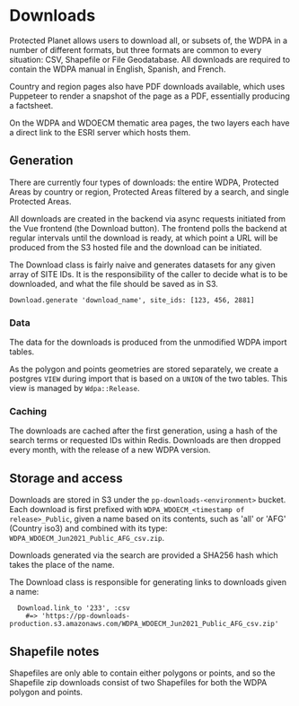# Downloads

Protected Planet allows users to download all, or subsets of, the WDPA
in a number of different formats, but three formats are common to every situation:
CSV, Shapefile or File Geodatabase. All downloads are required to contain the 
WDPA manual in English, Spanish, and French.

Country and region pages also have PDF downloads available, which uses Puppeteer
to render a snapshot of the page as a PDF, essentially producing a factsheet.

On the WDPA and WDOECM thematic area pages, the two layers each have a direct link
to the ESRI server which hosts them.

## Generation

There are currently four types of downloads: the entire WDPA, Protected Areas by
country or region, Protected Areas filtered by a search, and single Protected Areas.

All downloads are created in the backend via async requests initiated from the Vue
frontend (the Download button). The frontend polls the backend at regular intervals 
until the download is ready, at which point a URL will be produced from the S3 
hosted file and the download can be initiated.

The Download class is fairly naive and generates datasets for any given
array of SITE IDs. It is the responsibility of the caller to decide what
is to be downloaded, and what the file should be saved as in S3.

```
Download.generate 'download_name', site_ids: [123, 456, 2881]
```

### Data

The data for the downloads is produced from the unmodified WDPA import
tables.

As the polygon and points geometries are stored separately, we create a
postgres `VIEW` during import that is based on a `UNION` of the two
tables. This view is managed by `Wdpa::Release`.

### Caching

The downloads are cached after the first generation, using a hash of the search
terms or requested IDs within Redis. 
Downloads are then dropped every month, with the release of a new WDPA version.

## Storage and access

Downloads are stored in S3 under the `pp-downloads-<environment>`
bucket. Each download is first prefixed with `WDPA_WDOECM_<timestamp of release>_Public`, 
given a name based on its contents, such as 'all' or 'AFG' (Country iso3) and 
combined with its type: `WDPA_WDOECM_Jun2021_Public_AFG_csv.zip`. 

Downloads generated via the search are provided a SHA256 hash which takes the place of 
the name. 

The Download class is responsible for generating links to downloads
given a name:

```
  Download.link_to '233', :csv
    #=> 'https://pp-downloads-production.s3.amazonaws.com/WDPA_WDOECM_Jun2021_Public_AFG_csv.zip'
```

## Shapefile notes

Shapefiles are only able to contain either polygons or points, and so
the Shapefile zip downloads consist of two Shapefiles for both the
WDPA polygon and points.
